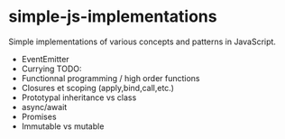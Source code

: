 # simple-js-implementations

Simple implementations of various concepts and patterns in JavaScript.

- EventEmitter
- Currying
TODO:
- Functionnal programming / high order functions
- Closures et scoping (apply,bind,call,etc.)
- Prototypal inheritance vs class
- async/await
- Promises
- Immutable vs mutable
